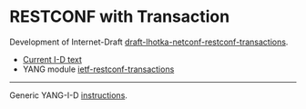RESTCONF with Transaction
=========================

Development of Internet-Draft [draft-lhotka-netconf-restconf-transactions](https://tools.ietf.org/html/draft-lhotka-netconf-restconf-transactions-00).

* [Current I-D text](https://github.com/netconf-wg/restconf-transactions/wiki/ID_text)
* YANG module [ietf-restconf-transactions](https://github.com/netconf-wg/restconf-transactions/wiki/YANG_module)

---

Generic YANG-I-D [instructions](https://github.com/llhotka/YANG-I-D/wiki/Instructions).




